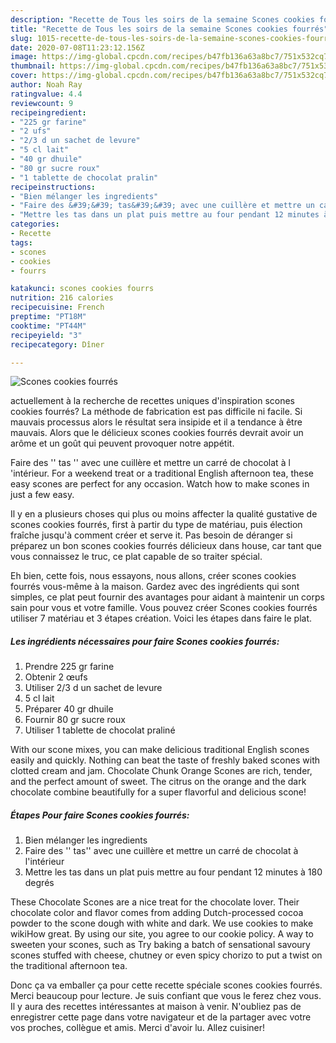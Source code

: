 ```yaml
---
description: "Recette de Tous les soirs de la semaine Scones cookies fourrés"
title: "Recette de Tous les soirs de la semaine Scones cookies fourrés"
slug: 1015-recette-de-tous-les-soirs-de-la-semaine-scones-cookies-fourres
date: 2020-07-08T11:23:12.156Z
image: https://img-global.cpcdn.com/recipes/b47fb136a63a8bc7/751x532cq70/scones-cookies-fourres-photo-principale-de-la-recette.jpg
thumbnail: https://img-global.cpcdn.com/recipes/b47fb136a63a8bc7/751x532cq70/scones-cookies-fourres-photo-principale-de-la-recette.jpg
cover: https://img-global.cpcdn.com/recipes/b47fb136a63a8bc7/751x532cq70/scones-cookies-fourres-photo-principale-de-la-recette.jpg
author: Noah Ray
ratingvalue: 4.4
reviewcount: 9
recipeingredient:
- "225 gr farine"
- "2 ufs"
- "2/3 d un sachet de levure"
- "5 cl lait"
- "40 gr dhuile"
- "80 gr sucre roux"
- "1 tablette de chocolat pralin"
recipeinstructions:
- "Bien mélanger les ingredients"
- "Faire des &#39;&#39; tas&#39;&#39; avec une cuillère et mettre un carré de chocolat à l&#39;intérieur"
- "Mettre les tas dans un plat puis mettre au four pendant 12 minutes à 180 degrés"
categories:
- Recette
tags:
- scones
- cookies
- fourrs

katakunci: scones cookies fourrs 
nutrition: 216 calories
recipecuisine: French
preptime: "PT18M"
cooktime: "PT44M"
recipeyield: "3"
recipecategory: Dîner

---
```



![Scones cookies fourrés](https://img-global.cpcdn.com/recipes/b47fb136a63a8bc7/751x532cq70/scones-cookies-fourres-photo-principale-de-la-recette.jpg)

actuellement à la recherche de recettes uniques d'inspiration scones cookies fourrés? La méthode de fabrication est pas difficile ni facile. Si mauvais processus alors le résultat sera insipide et il a tendance à être mauvais. Alors que le délicieux scones cookies fourrés devrait avoir un arôme et un goût qui peuvent provoquer notre appétit.

Faire des &#39;&#39; tas &#39;&#39; avec une cuillère et mettre un carré de chocolat à l &#39;intérieur. For a weekend treat or a traditional English afternoon tea, these easy scones are perfect for any occasion. Watch how to make scones in just a few easy.

Il y en a plusieurs choses qui plus ou moins affecter la qualité gustative de scones cookies fourrés, first à partir du type de matériau, puis élection fraîche jusqu'à comment créer et serve it. Pas besoin de déranger si préparez un bon scones cookies fourrés délicieux dans house, car tant que vous connaissez le truc, ce plat capable de so traiter spécial.


Eh bien, cette fois, nous essayons, nous allons, créer scones cookies fourrés vous-même à la maison. Gardez avec des ingrédients qui sont simples, ce plat peut fournir des avantages pour aidant à maintenir un corps sain pour vous et votre famille. Vous pouvez créer Scones cookies fourrés utiliser 7 matériau et 3 étapes création. Voici les étapes dans faire le plat.

<!--inarticleads1-->

##### Les ingrédients nécessaires pour faire Scones cookies fourrés:

1. Prendre 225 gr farine
1. Obtenir 2 œufs
1. Utiliser 2/3 d un sachet de levure
1.  5 cl lait
1. Préparer 40 gr dhuile
1. Fournir 80 gr sucre roux
1. Utiliser 1 tablette de chocolat praliné


With our scone mixes, you can make delicious traditional English scones easily and quickly. Nothing can beat the taste of freshly baked scones with clotted cream and jam. Chocolate Chunk Orange Scones are rich, tender, and the perfect amount of sweet. The citrus on the orange and the dark chocolate combine beautifully for a super flavorful and delicious scone! 

<!--inarticleads2-->

##### Étapes Pour faire Scones cookies fourrés:

1. Bien mélanger les ingredients
1. Faire des &#39;&#39; tas&#39;&#39; avec une cuillère et mettre un carré de chocolat à l&#39;intérieur
1. Mettre les tas dans un plat puis mettre au four pendant 12 minutes à 180 degrés


These Chocolate Scones are a nice treat for the chocolate lover. Their chocolate color and flavor comes from adding Dutch-processed cocoa powder to the scone dough with white and dark. We use cookies to make wikiHow great. By using our site, you agree to our cookie policy. A way to sweeten your scones, such as Try baking a batch of sensational savoury scones stuffed with cheese, chutney or even spicy chorizo to put a twist on the traditional afternoon tea. 


Donc ça va emballer ça pour cette recette spéciale scones cookies fourrés. Merci beaucoup pour lecture. Je suis confiant que vous le ferez chez vous. Il y aura des recettes  intéressantes at maison à venir. N'oubliez pas de enregistrer cette page dans votre navigateur et de la partager avec votre vos proches, collègue et amis. Merci d'avoir lu. Allez cuisiner!
